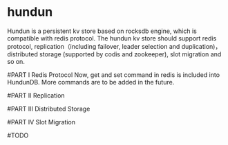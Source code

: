 # hundun
Hundun is a persistent kv store based on rocksdb engine, which is compatible with redis protocol. The hundun kv store should support redis protocol, replication（including failover, leader selection and duplication)， distributed storage (supported by codis and zookeeper), slot migration and so on.

#PART I Redis Protocol
Now, get and set command in redis is included into HundunDB. More commands are to be added in the future.

#PART II Replication

#PART III Distributed Storage 

#PART IV Slot Migration

#TODO 
